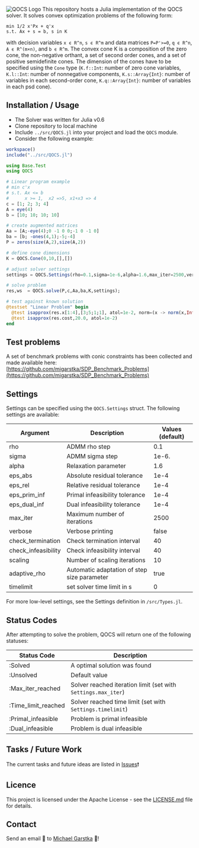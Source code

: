 ![QOCS Logo](https://github.com/migarstka/QOCS_assets/blob/master/QOCS_logo.png)
This repository hosts a Julia implementation of the QOCS solver. It solves convex optimization problems of the following form:
```
min 1/2 x'Px + q'x
s.t. Ax + s = b, s in K
```
with decision variables `x ϵ R^n`, `s ϵ R^m` and data matrices `P=P'>=0`, `q ϵ R^n`, `A ϵ R^(m×n)`, and `b ϵ R^m`. The convex cone K is a composition of the zero cone, the non-negative orthant, a set of second order cones, and a set of positive semidefinite cones. The dimension of the cones have to be specified using the `Cone` type (`K.f::Int`: number of zero cone variables, `K.l::Int`: number of nonnegative components, `K.s::Array{Int}`: number of variables in each second-order cone, `K.q::Array{Int}`: number of variables in each psd cone).

## Installation / Usage
- The Solver was written for Julia v0.6
- Clone repository to local machine
- Include `../src/QOCS.jl` into your project and load the `QOCS` module.
- Consider the following example:

```julia
workspace()
include("../src/QOCS.jl")

using Base.Test
using QOCS

# Linear program example
# min c'x
# s.t. Ax <= b
#      x >= 1,  x2 =>5, x1+x3 => 4
c = [1; 2; 3; 4]
A = eye(4)
b = [10; 10; 10; 10]

# create augmented matrices
Aa = [A;-eye(4);0 -1 0 0;-1 0 -1 0]
ba = [b; -ones(4,1);-5;-4]
P = zeros(size(A,2),size(A,2))

# define cone dimensions
K = QOCS.Cone(0,10,[],[])

# adjust solver settings
settings = QOCS.Settings(rho=0.1,sigma=1e-6,alpha=1.6,max_iter=2500,verbose=true,check_termination=1,scaling = 0,eps_abs = 1e-6, eps_rel = 1e-6)

# solve problem
res,ws  = QOCS.solve(P,c,Aa,ba,K,settings);

# test against known solution
@testset "Linear Problem" begin
  @test isapprox(res.x[1:4],[3;5;1;1], atol=1e-2, norm=(x -> norm(x,Inf)))
  @test isapprox(res.cost,20.0, atol=1e-2)
end
```
## Test problems
A set of benchmark problems with conic constraints has been collected and made available here:
[https://github.com/migarstka/SDP_Benchmark_Problems](https://github.com/migarstka/SDP_Benchmark_Problems)
## Settings
Settings can be specified using the `QOCS.Settings` struct. The following settings are available:

Argument | Description | Values (default)
--- | --- | ---
rho | ADMM rho step | 0.1
sigma | ADMM sigma step | 1e-6.
alpha | Relaxation parameter | 1.6
eps_abs | Absolute residual tolerance | 1e-4
eps_rel | Relative residual tolerance | 1e-4
eps_prim_inf | Primal infeasibility tolerance | 1e-4
eps_dual_inf | Dual infeasibility tolerance | 1e-4
max_iter | Maximum number of iterations | 2500
verbose | Verbose printing | false
check_termination | Check termination interval | 40
check_infeasibility | Check infeasibility interval | 40
scaling | Number of scaling iterations | 10
adaptive_rho | Automatic adaptation of step size parameter | true
timelimit | set solver time limit in s | 0

For more low-level settings, see the Settings definition in `/src/Types.jl`.

## Status Codes
After attempting to solve the problem, QOCS will return one of the following statuses:

Status Code  | Description
---  | ---
:Solved | A optimal solution was found
:Unsolved | Default value
:Max_iter_reached | Solver reached iteration limit (set with `Settings.max_iter`)
:Time_limit_reached | Solver reached time limit (set with `Settings.timelimit`)
:Primal_infeasible | Problem is primal infeasible
:Dual_infeasible | Problem is dual infeasible


## Tasks / Future Work
The current tasks and future ideas are listed in [Issues](https://github.com/oxfordcontrol/ossdp/issues):exclamation:

## Licence
This project is licensed under the Apache License - see the [LICENSE.md](LICENSE.md) file for details.

## Contact
Send an email :email: to [Michael Garstka](mailto:michael.garstka@eng.ox.ac.uk) :rocket:!
